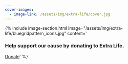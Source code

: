 ```yaml
---
cover-images:
  - image-link: /assets/img/extra-life/cover.jpg
---
```


{% include image-section.html image="/assets/img/extra-life/bluegridpattern_icons.jpg" content='
### Help support our cause by donating to Extra Life.

<a class="btn btn-primary" href="https://www.extra-life.org/participant/MTU_Extra_Life" role="button">Donate</a>' %}
